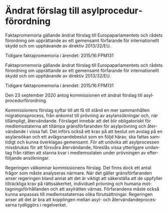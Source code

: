 # Ändrat förslag till asyl­procedur­förord­ning

Faktapromemoria gällande ändrat förslag till Europa­parla­mentets och rådets förord­ning om upp­rättande av ett gemen­samt förfarande för inter­nationellt skydd och om upp­hävande av direktiv 2013/32/EU.

Tidigare faktapromemoria i ärendet: 2015/16:FPM131

Faktapromemoria gällande ändrat förslag till Europa­parla­mentets och rådets förord­ning om upp­rättande av ett gemen­samt förfarande för inter­nationellt skydd och om upp­hävande av direktiv 2013/32/EU.

Tidigare faktapromemoria i ärendet: 2015/16:FPM131

Den 23 september 2020 antog kom­mis­sionen ett ändrat förslag till asyl­procedur­förord­ning.

Kom­mis­sionens förslag syftar till att få till stånd en mer sam­man­hållen migra­tions­process, från ankomst till prövning av asyl­ansök­ningar och, när tillämpligt, åter­vändande. Försla­get innebär att det blir obliga­toriskt för medl­ems­staterna att tillämpa gräns­förfaran­den för asyl­prövning och åter­vändande i vissa fall. Det införs också ett krav på att beslut om avslag på en asyl­ansö­kan och ett avlägsnande­beslut som en följd härav, ska fattas sam­tidigt och kunna över­klagas gemen­samt. För att undvika att asyl­processen miss­brukas för att försvåra åter­vändande, föreslås vissa ytter­ligare undan­tag från rätten att stanna kvar i medlems­staten under pröv­ningen av efter­följande ansök­ningar.

Regeringen väl­komnar kom­missio­nens förslag. Det finns dock ett antal frågor som måste analy­seras närmare. När det gäller gräns­förfaran­den anser regeringen bland annat att det är viktigt att säker­ställa att de upp­fyller till­räckliga krav på rätts­säkerhet, individuell prövning och humana mot­tagnings­förhål­landen och att asyl­rätten värnas. Förfaran­dena måste också kunna anpas­sas till med­lems­staternas olika förut­sätt­ningar. Regeringen anser att det är bra att kopp­lingen mellan asyl- och åter­vändande­proces­serna tydliggörs i regel­verket.
